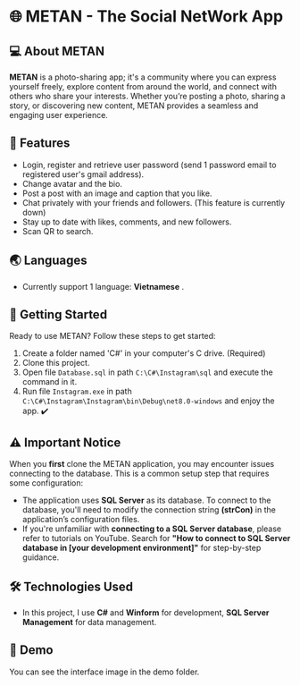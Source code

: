 # 🌐 METAN - The Social NetWork App
## 💻 About METAN
__METAN__ is a photo-sharing app; it's a community where you can express yourself freely, explore content from around the world, and connect with others who share your interests. Whether you’re posting a photo, sharing a story, or discovering new content, METAN provides a seamless and engaging user experience.
## 🌟 Features
- Login, register and retrieve user password (send 1 password email to registered user's gmail address).
- Change avatar and the bio.
- Post a post with an image and caption that you like.
- Chat privately with your friends and followers. (This feature is currently down)
- Stay up to date with likes, comments, and new followers.
- Scan QR to search.
## 🌏 Languages 
- Currently support 1 language: __Vietnamese__ .
## 🚀 Getting Started
Ready to use METAN? Follow these steps to get started:
1. Create a folder named 'C#' in your computer's C drive. (Required)
2. Clone this project.
3. Open file `Database.sql` in path `C:\C#\Instagram\sql` and execute the command in it.
4. Run file `Instagram.exe` in path `C:\C#\Instagram\Instagram\bin\Debug\net8.0-windows` and enjoy the app. ✔️
## ⚠️ Important Notice
When you __first__ clone the METAN application, you may encounter issues connecting to the database. This is a common setup step that requires some configuration:
- The application uses __SQL Server__ as its database. To connect to the database, you'll need to modify the connection string __(strCon)__ in the application’s configuration files.
- If you're unfamiliar with __connecting to a SQL Server database__, please refer to tutorials on YouTube. Search for __"How to connect to SQL Server database in [your development environment]"__ for step-by-step guidance.
## 🛠️ Technologies Used
- In this project, I use __C#__ and __Winform__ for development, __SQL Server Management__ for data management.
## 👀 Demo
You can see the interface image in the demo folder.
